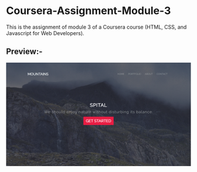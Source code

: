 # Coursera-Assignment-Module-3
This is the assignment of module 3 of a Coursera course (HTML, CSS, and Javascript for Web Developers).

## Preview:-
![](Images/Project-Preview.png)
